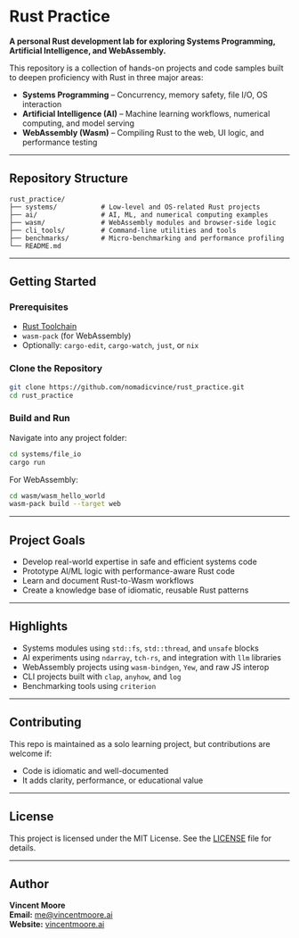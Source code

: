 # Rust Practice

**A personal Rust development lab for exploring Systems Programming, Artificial Intelligence, and WebAssembly.**

This repository is a collection of hands-on projects and code samples built to deepen proficiency with Rust in three major areas:

- **Systems Programming** – Concurrency, memory safety, file I/O, OS interaction
- **Artificial Intelligence (AI)** – Machine learning workflows, numerical computing, and model serving
- **WebAssembly (Wasm)** – Compiling Rust to the web, UI logic, and performance testing

---

## Repository Structure

```
rust_practice/
├── systems/           # Low-level and OS-related Rust projects
├── ai/                # AI, ML, and numerical computing examples
├── wasm/              # WebAssembly modules and browser-side logic
├── cli_tools/         # Command-line utilities and tools
├── benchmarks/        # Micro-benchmarking and performance profiling
└── README.md
```

---

## Getting Started

### Prerequisites

- [Rust Toolchain](https://www.rust-lang.org/tools/install)
- `wasm-pack` (for WebAssembly)
- Optionally: `cargo-edit`, `cargo-watch`, `just`, or `nix`

### Clone the Repository

```bash
git clone https://github.com/nomadicvince/rust_practice.git
cd rust_practice
```

### Build and Run

Navigate into any project folder:

```bash
cd systems/file_io
cargo run
```

For WebAssembly:

```bash
cd wasm/wasm_hello_world
wasm-pack build --target web
```

---

## Project Goals

- Develop real-world expertise in safe and efficient systems code
- Prototype AI/ML logic with performance-aware Rust code
- Learn and document Rust-to-Wasm workflows
- Create a knowledge base of idiomatic, reusable Rust patterns

---

## Highlights

- Systems modules using `std::fs`, `std::thread`, and `unsafe` blocks
- AI experiments using `ndarray`, `tch-rs`, and integration with `llm` libraries
- WebAssembly projects using `wasm-bindgen`, `Yew`, and raw JS interop
- CLI projects built with `clap`, `anyhow`, and `log`
- Benchmarking tools using `criterion`

---

## Contributing

This repo is maintained as a solo learning project, but contributions are welcome if:

- Code is idiomatic and well-documented
- It adds clarity, performance, or educational value

---

## License

This project is licensed under the MIT License. See the [LICENSE](LICENSE) file for details.

---

## Author

**Vincent Moore**   
**Email:** [me@vincentmoore.ai](mailto:me@vincentmoore.ai)  
**Website:** [vincentmoore.ai](https://vincentmoore.ai)